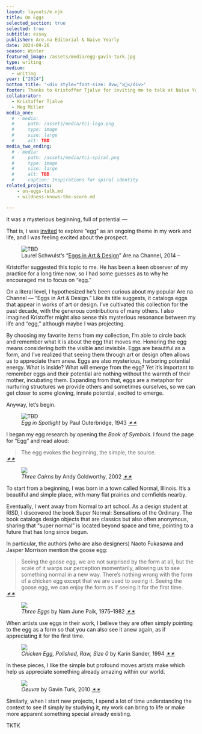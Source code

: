 ```yaml
---
layout: layouts/e.njk
title: On Eggs
selected_section: true
selected: true
subtitle: essay
publisher: Are.na Editorial & Naive Yearly
date: 2024-09-26
season: Winter
featured_image: /assets/media/egg-gavin-turk.jpg
type: writing
medium:
  - writing
year: ["2024"]
bottom_title: '<div style="font-size: 8vw;">🥚</div>'
footer: Thanks to Kristoffer Tjalve for inviting me to talk at Naive Yearly, and to Meg Miller for editing this piece.
collaborator:
  - Kristoffer Tjalve
  - Meg Miller
media_one:
  # - media:
  #     path: /assets/media/tci-logo.png
  #     type: image
  #     size: large
  #     alt: TBD
media_two_ending:
  # - media:
  #     path: /assets/media/tci-spiral.png
  #     type: image
  #     size: large
  #     alt: TBD
  #     caption: Inspirations for spiral identity
related_projects:
    - on-eggs-talk.md
    - wildness-knows-the-score.md

---
```


It was a mysterious beginning, full of potential —

That is, I was [invited](/e/on-eggs-talk/) to explore “egg” as an ongoing theme in my work and life, and I was feeling excited about the prospect.

<figure class="non-solar">
  <img src="/assets/media/eggs-channel.png" alt="TBD">
  <figcaption>Laurel Schwulst’s “<a href="https://www.are.na/laurel-schwulst/eggs-in-art-and-design">Eggs in Art & Design</a>” Are.na Channel, 2014 –</figcaption>
</figure>

Kristoffer suggested this topic to me. He has been a keen observer of my practice for a long time now, so I had some guesses as to why he encouraged me to focus on “egg.”

On a literal level, I hypothesized he’s been curious about my popular Are.na Channel — “Eggs in Art & Design.” Like its title suggests, it catalogs eggs that appear in works of art or design. I’ve cultivated this collection for the past decade, with the generous contributions of many others. I also imagined Kristoffer might also sense this mysterious resonance between my life and “egg,” although maybe I was projecting.

By choosing my favorite items from my collection, I’m able to circle back and remember what it is about the egg that moves me. Honoring the egg means considering both the visible and invisible. Eggs are beautiful as a form, and I’ve realized that seeing them through art or design often allows us to appreciate them anew. Eggs are also mysterious, harboring potential energy. What is inside? What will emerge from the egg? Yet it’s important to remember eggs and their potential are nothing without the warmth of their mother, incubating them. Expanding from that, eggs are a metaphor for nurturing structures we provide others and sometimes ourselves, so we can get closer to some glowing, innate potential, excited to emerge.

Anyway, let’s begin.

<figure>
  <img src="/assets/media/eggs-spotlight.jpg" alt="TBD">
  <figcaption>
    <i>Egg in Spotlight</i> by Paul Outerbridge, 1943
    <a class="arena-link" href="https://www.are.na/block/24611763"><cite>✶✶</cite></a>
  </figcaption>
</figure>

I began my egg research by opening the <i>Book of Symbols</i>. I found the page for “Egg” and read aloud:

<blockquote class="large-quote" style="margin-bottom: 0;">The egg evokes the beginning, the simple, the source.</blockquote><a href="" class="no-underline"><cite class="after-blockquote">✶✶</cite></a>

<figure>
    <img src="/assets/media/egg-three-carins.jpg">
    <figcaption>
        <i>Three Cairns</i> by Andy Goldworthy, 2002 
        <a class="arena-link" href="https://www.are.na/block/320374"><cite>✶✶</cite></a>
    </figcaption>
</figure>

To start from a beginning, I was born in a town called Normal, Illinois. It’s a beautiful and simple place, with many flat prairies and cornfields nearby.

Eventually, I went away from Normal to art school. As a design student at RISD, I discovered the book Super Normal: Sensations of the Ordinary. The book catalogs design objects that are classics but also often anonymous, sharing that “super normal” is located beyond space and time, pointing to a future that has long since begun.

In particular, the authors (who are also designers) Naoto Fukasawa and Jasper Morrison mention the goose egg:

<blockquote class="large-quote" style="margin-bottom: 0;">
  Seeing the goose egg, we are not surprised by the form at all, but the scale of it warps our perception momentarily, allowing us to see something normal in a new way. There’s nothing wrong with the form of a chicken egg except that we are used to seeing it. Seeing the goose egg, we can enjoy the form as if seeing it for the first time.
</blockquote><a href="" class="no-underline"><cite class="after-blockquote">✶✶</cite></a>

<figure>
    <img src="/assets/media/eggs-nam-june-paik.jpg">
    <figcaption>
        <i>Three Eggs</i> by Nam June Paik, 1975–1982  
        <a class="arena-link" href="#"><cite>✶✶</cite></a>
    </figcaption>
</figure>

When artists use eggs in their work, I believe they are often simply pointing to the egg as a form so that you can also see it anew again, as if appreciating it for the first time.

<figure>
    <img src="/assets/media/egg-karin-sander.webp">
    <figcaption>
        <i>Chicken Egg, Polished, Raw, Size 0</i> by Karin Sander, 1994
        <a class="arena-link" href="https://www.are.na/block/23337472"><cite>✶✶</cite></a>
    </figcaption>
</figure>

In these pieces, I like the simple but profound moves artists make which help us appreciate something already amazing within our world.

<figure>
    <img src="/assets/media/egg-gavin-turk.jpg">
    <figcaption>
        <i>Oeuvre</i> by Gavin Turk, 2010
        <a class="arena-link" href="https://www.are.na/block/278373"><cite>✶✶</cite></a>
    </figcaption>
</figure>

Similarly, when I start new projects, I spend a lot of time understanding the context to see if simply by studying it, my work can bring to life or make more apparent something special already existing.

TKTK